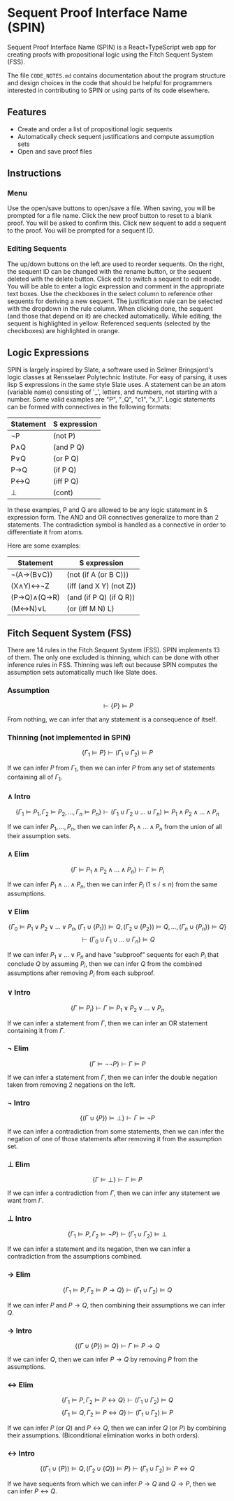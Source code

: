 # Sequent Proof Interface Name (SPIN)

Sequent Proof Interface Name (SPIN) is a React+TypeScript web app for creating
proofs with propositional logic using the Fitch Sequent System (FSS).

The file `CODE_NOTES.md` contains documentation about the program structure and
design choices in the code that should be helpful for programmers interested in
contributing to SPIN or using parts of its code elsewhere.

## Features

- Create and order a list of propositional logic sequents
- Automatically check sequent justifications and compute assumption sets
- Open and save proof files

## Instructions

### Menu

Use the open/save buttons to open/save a file. When saving, you will be prompted
for a file name. Click the new proof button to reset to a blank proof. You will
be asked to confirm this. Click new sequent to add a sequent to the proof. You
will be prompted for a sequent ID.

### Editing Sequents

The up/down buttons on the left are used to reorder sequents. On the right, the
sequent ID can be changed with the rename button, or the sequent deleted with
the delete button. Click edit to switch a sequent to edit mode. You will be able
to enter a logic expression and comment in the appropriate text boxes. Use the
checkboxes in the select column to reference other sequents for deriving a new
sequent. The justification rule can be selected with the dropdown in the rule
column. When clicking done, the sequent (and those that depend on it) are
checked automatically. While editing, the sequent is highlighted in yellow.
Referenced sequents (selected by the checkboxes) are highlighted in orange.

## Logic Expressions

SPIN is largely inspired by Slate, a software used in Selmer Bringsjord's logic
classes at Rensselaer Polytechnic Institute. For easy of parsing, it uses lisp
S expressions in the same style Slate uses. A statement can be an atom (variable
name) consisting of '_', letters, and numbers, not starting with a number. Some
valid examples are "P", "_Q", "c1", "x_1". Logic statements can be formed with
connectives in the following formats:

| Statement | S expression |
|-----------|--------------|
| &not;P    | (not P)      |
| P&and;Q   | (and P Q)    |
| P&or;Q    | (or P Q)     |
| P&rarr;Q  | (if P Q)     |
| P&harr;Q  | (iff P Q)    |
| &perp;    | (cont)       |

In these examples, P and Q are allowed to be any logic statement in S expression
form. The AND and OR connectives generalize to more than 2 statements. The
contradiction symbol is handled as a connective in order to differentiate it
from atoms.

Here are some examples:

| Statement                 | S expression            |
|---------------------------|-------------------------|
| &not;(A&rarr;(B&or;C))    | (not (if A (or B C)))   |
| (X&and;Y)&harr;&not;Z     | (iff (and X Y) (not Z)) |
| (P&rarr;Q)&and;(Q&rarr;R) | (and (if P Q) (if Q R)) |
| (M&harr;N)&or;L           | (or (iff M N) L)        |

## Fitch Sequent System (FSS)

There are 14 rules in the Fitch Sequent System (FSS). SPIN implements 13 of
them. The only one excluded is thinning, which can be done with other inference
rules in FSS. Thinning was left out because SPIN computes the assumption sets
automatically much like Slate does.

### Assumption

$$ \vdash \{P\} \vDash P $$

From nothing, we can infer that any statement is a consequence of itself.

### Thinning (not implemented in SPIN)

$$ \{\Gamma_1\vDash P\} \vdash (\Gamma_1\cup\Gamma_2)\vDash P $$

If we can infer $P$ from $\Gamma_1$, then we can infer $P$ from any set of
statements containing all of $\Gamma_1$.

### $\land$ Intro

$$ \{\Gamma_1\vDash P_1, \Gamma_2\vDash P_2, \ldots, \Gamma_n\vDash P_n\}
\vdash (\Gamma_1\cup\Gamma_2\cup\ldots\cup\Gamma_n)
\vDash P_1\land P_2\land\ldots\land P_n $$

If we can infer $P_1,\ldots,P_n$, then we can infer $P_1\land\ldots\land P_n$
from the union of all their assumption sets.

### $\land$ Elim

$$ \{\Gamma\vDash P_1\land P_2\land\ldots\land P_n\} \vdash \Gamma\vDash P_i $$

If we can infer $P_1\land\ldots\land P_n$, then we can infer $P_i$
($1\leq i\leq n$) from the same assumptions.

### $\lor$ Elim

$$ \{\Gamma_0\vDash P_1\lor P_2\lor\ldots\lor P_n,
(\Gamma_1\cup\{P_1\})\vDash Q, (\Gamma_2\cup\{P_2\})\vDash Q, \ldots,
(\Gamma_n\cup\{P_n\})\vDash Q \}$$
$$ \vdash (\Gamma_0\cup\Gamma_1\cup\ldots\cup\Gamma_n)\vDash Q $$

If we can infer $P_1\lor\ldots\lor P_n$ and have "subproof" sequents for each
$P_i$ that conclude $Q$ by assuming $P_i$, then we can infer $Q$ from the
combined assumptions after removing $P_i$ from each subproof.

### $\lor$ Intro

$$ \{\Gamma\vDash P_i\} \vdash \Gamma\vDash P_1\lor P_2\lor\ldots\lor P_n$$

If we can infer a statement from $\Gamma$, then we can infer an OR statement
containing it from $\Gamma$.

### $\neg$ Elim

$$ \{\Gamma\vDash\neg\neg P\} \vdash \Gamma\vDash P $$

If we can infer a statement from $\Gamma$, then we can infer the double
negation taken from removing 2 negations on the left.

### $\neg$ Intro

$$ \{(\Gamma\cup\{P\})\vDash\bot\} \vdash \Gamma\vDash\neg P $$

If we can infer a contradiction from some statements, then we can infer the
negation of one of those statements after removing it from the assumption set.

### $\bot$ Elim

$$ \{\Gamma\vDash\bot\} \vdash \Gamma\vDash P $$

If we can infer a contradiction from $\Gamma$, then we can infer any statement
we want from $\Gamma$.

### $\bot$ Intro

$$ \{\Gamma_1\vDash P,\Gamma_2\vDash\neg P\}
\vdash (\Gamma_1\cup\Gamma_2) \vDash\bot $$

If we can infer a statement and its negation, then we can infer a contradiction
from the assumptions combined.

### $\rightarrow$ Elim

$$ \{\Gamma_1\vDash P,\Gamma_2\vDash P\rightarrow Q\}
\vdash (\Gamma_1\cup\Gamma_2)\vDash Q $$

If we can infer $P$ and $P\rightarrow Q$, then combining their assumptions we
can infer $Q$.

### $\rightarrow$ Intro

$$ \{(\Gamma\cup\{P\})\vDash Q\} \vdash \Gamma\vDash P\rightarrow Q $$

If we can infer $Q$, then we can infer $P\rightarrow Q$ by removing $P$ from the
assumptions.

### $\leftrightarrow$ Elim

$$ \{\Gamma_1\vDash P,\Gamma_2\vDash P\leftrightarrow Q\}
\vdash (\Gamma_1\cup\Gamma_2)\vDash Q $$
$$ \{\Gamma_1\vDash Q,\Gamma_2\vDash P\leftrightarrow Q\}
\vdash (\Gamma_1\cup\Gamma_2)\vDash P $$

If we can infer $P$ (or $Q$) and $P\leftrightarrow Q$, then we can infer $Q$
(or $P$) by combining their assumptions. (Biconditional elimination works in
both orders).

### $\leftrightarrow$ Intro

$$ \{(\Gamma_1\cup\{P\})\vDash Q,(\Gamma_2\cup\{Q\})\vDash P\}
\vdash (\Gamma_1\cup\Gamma_2)\vDash P\leftrightarrow Q $$

If we have sequents from which we can infer $P\rightarrow Q$ and
$Q\rightarrow P$, then we can infer $P\leftrightarrow Q$.
